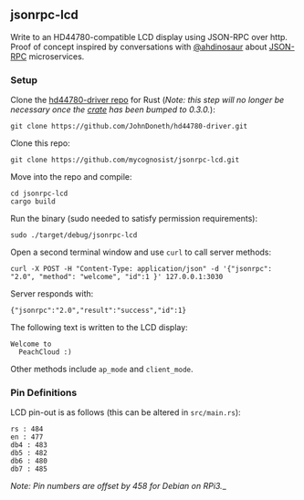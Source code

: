 ## jsonrpc-lcd

Write to an HD44780-compatible LCD display using JSON-RPC over http. Proof of concept inspired by conversations with [@ahdinosaur](https://github.com/ahdinosaur) about [JSON-RPC](https://www.jsonrpc.org/specification) microservices.

### Setup

Clone the [hd44780-driver repo](https://github.com/JohnDoneth/hd44780-driver) for Rust (_Note: this step will no longer be necessary once the [crate](https://crates.io/crates/hd44780-driver) has been bumped to 0.3.0._):

`git clone https://github.com/JohnDoneth/hd44780-driver.git`

Clone this repo:

`git clone https://github.com/mycognosist/jsonrpc-lcd.git`

Move into the repo and compile:

`cd jsonrpc-lcd`  
`cargo build`

Run the binary (sudo needed to satisfy permission requirements):

`sudo ./target/debug/jsonrpc-lcd`

Open a second terminal window and use `curl` to call server methods:

`curl -X POST -H "Content-Type: application/json" -d '{"jsonrpc": "2.0", "method": "welcome", "id":1 }' 127.0.0.1:3030`

Server responds with:

`{"jsonrpc":"2.0","result":"success","id":1}`

The following text is written to the LCD display:

`Welcome to`  
`  PeachCloud :)`

Other methods include `ap_mode` and `client_mode`.

### Pin Definitions

LCD pin-out is as follows (this can be altered in `src/main.rs`):

`rs : 484`  
`en : 477`  
`db4 : 483`  
`db5 : 482`  
`db6 : 480`  
`db7 : 485`

_Note: Pin numbers are offset by 458 for Debian on RPi3.__

